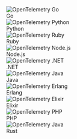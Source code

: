 <el-row justify="center" class="grid--devicons">
  <el-col :span="8" :md="4">
    <a :href="$withBase('/opentelemetry-go.html')" title="OpenTelemetry Go">
      <img :src="$withBase('/devicon/go-original.svg')" alt="OpenTelemetry Go" />
      <div>Go</div>
    </a>
  </el-col>
  <el-col :span="8" :md="4">
    <a :href="$withBase('/opentelemetry-python.html')" title="OpenTelemetry Python">
      <img :src="$withBase('/devicon/python-original.svg')" alt="OpenTelemetry Python" />
      <div>Python</div>
    </a>
  </el-col>
  <el-col :span="8" :md="4">
    <a :href="$withBase('/opentelemetry-ruby.html')" title="OpenTelemetry Ruby">
      <img :src="$withBase('/devicon/ruby-original.svg')" alt="OpenTelemetry Ruby" />
      <div>Ruby</div>
    </a>
  </el-col>
  <el-col :span="8" :md="4">
    <a :href="$withBase('/opentelemetry-js-node.html')" title="OpenTelemetry Node.js">
      <img :src="$withBase('/devicon/nodejs-original.svg')" alt="OpenTelemetry Node.js" />
      <div>Node.js</div>
    </a>
  </el-col>
  <el-col :span="8" :md="4">
    <a :href="$withBase('/opentelemetry-dotnet.html')" title="OpenTelemetry .NET">
      <img :src="$withBase('/devicon/dot-net-original.svg')" alt="OpenTelemetry .NET" />
      <div>.NET</div>
    </a>
  </el-col>
  <el-col :span="8" :md="4">
    <a :href="$withBase('/opentelemetry-java.html')" title="OpenTelemetry Java">
      <img :src="$withBase('/devicon/java-original.svg')" alt="OpenTelemetry Java" />
      <div>Java</div>
    </a>
  </el-col>
  <el-col :span="8" :md="4">
    <a :href="$withBase('/opentelemetry-erlang-elixir.html')" title="OpenTelemetry Erlang">
      <img :src="$withBase('/devicon/erlang-original.svg')" alt="OpenTelemetry Erlang" />
      <div>Erlang</div>
    </a>
  </el-col>
  <el-col :span="8" :md="4">
    <a :href="$withBase('/opentelemetry-erlang-elixir.html')" title="OpenTelemetry Elixir">
      <img :src="$withBase('/devicon/elixir-original.svg')" alt="OpenTelemetry Elixir" />
      <div>Elixir</div>
    </a>
  </el-col>
  <el-col :span="8" :md="4">
    <a :href="$withBase('/opentelemetry-php.html')" title="OpenTelemetry PHP">
      <img :src="$withBase('/devicon/php-original.svg')" alt="OpenTelemetry PHP" />
      <div>PHP</div>
    </a>
  </el-col>
  <el-col :span="8" :md="4">
    <a :href="$withBase('/opentelemetry-rust.html')" title="OpenTelemetry Rust">
      <img :src="$withBase('/devicon/rust-plain.svg')" alt="OpenTelemetry Java" />
      <div>Rust</div>
    </a>
  </el-col>
</el-row>
